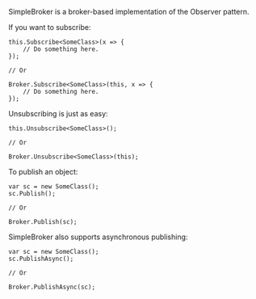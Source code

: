 SimpleBroker is a broker-based implementation of the Observer pattern. 

If you want to subscribe:


    this.Subscribe<SomeClass>(x => {
        // Do something here.
    });
    
    // Or
    
    Broker.Subscribe<SomeClass>(this, x => {
        // Do something here.
    });


Unsubscribing is just as easy:


    this.Unsubscribe<SomeClass>();
    
    // Or
    
    Broker.Unsubscribe<SomeClass>(this);

 
To publish an object:

    var sc = new SomeClass();
    sc.Publish();
    
    // Or
    
    Broker.Publish(sc);


SimpleBroker also supports asynchronous publishing:


    var sc = new SomeClass();
    sc.PublishAsync();
    
    // Or
    
    Broker.PublishAsync(sc);
